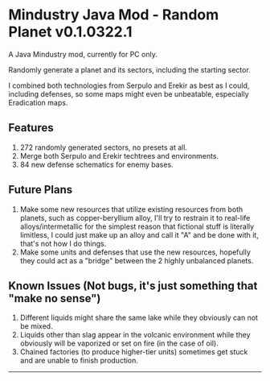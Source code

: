 # Mindustry Java Mod - Random Planet v0.1.0322.1
A Java Mindustry mod, currently for PC only.

Randomly generate a planet and its sectors, including the starting sector.

I combined both technologies from Serpulo and Erekir as best as I could, including defenses, so some maps might even be unbeatable, especially Eradication maps.

## Features

1. 272 randomly generated sectors, no presets at all.
2. Merge both Serpulo and Erekir techtrees and environments.
3. 84 new defense schematics for enemy bases.

## Future Plans

1. Make some new resources that utilize existing resources from both planets, such as copper-beryllium alloy, I'll try to restrain it to real-life alloys/intermetallic for the simplest reason that fictional stuff is literally limitless, I could just make up an alloy and call it "A" and be done with it, that's not how I do things.
2. Make some units and defenses that use the new resources, hopefully they could act as a "bridge" between the 2 highly unbalanced planets.

## Known Issues (Not bugs, it's just something that "make no sense")

1. Different liquids might share the same lake while they obviously can not be mixed.
2. Liquids other than slag appear in the volcanic environment while they obviously will be vaporized or set on fire (in the case of oil).
3. Chained factories (to produce higher-tier units) sometimes get stuck and are unable to finish production.

--- 

